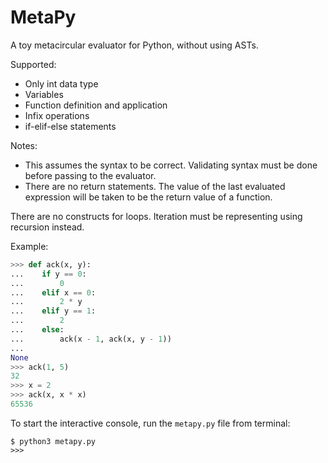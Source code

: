 # MetaPy

A toy metacircular evaluator for Python, without using ASTs.

Supported:
- Only int data type
- Variables
- Function definition and application
- Infix operations
- if-elif-else statements

Notes:
- This assumes the syntax to be correct. Validating syntax must be done before passing to the evaluator.
- There are no return statements. The value of the last evaluated expression will be taken to be the return value of a function.

There are no constructs for loops. Iteration must be representing using recursion instead.

Example:

```python
>>> def ack(x, y):
...    if y == 0:
...        0
...    elif x == 0:
...        2 * y
...    elif y == 1:
...        2
...    else:
...        ack(x - 1, ack(x, y - 1))
...
None
>>> ack(1, 5)
32
>>> x = 2
>>> ack(x, x * x)
65536
```

To start the interactive console, run the `metapy.py` file from terminal:

```shell
$ python3 metapy.py
>>> 
```
